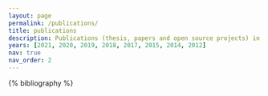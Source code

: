 ```yaml
---
layout: page
permalink: /publications/
title: publications
description: Publications (thesis, papers and open source projects) in reversed chronological order.
years: [2021, 2020, 2019, 2018, 2017, 2015, 2014, 2012]
nav: true
nav_order: 2
---
```


<!-- _pages/publications.md -->
<div class="publications">

{% bibliography %}

</div>
